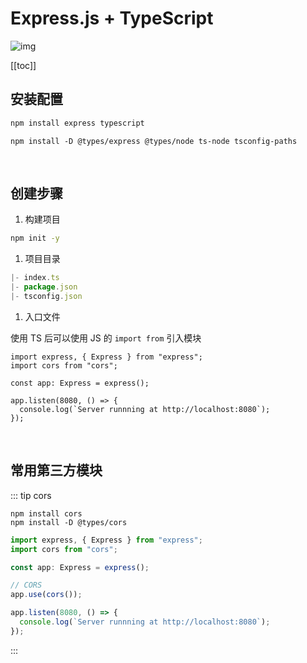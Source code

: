 # Express.js + TypeScript

![img](https://images.velog.io/images/ash/post/4ce4a700-e8a5-4aeb-8305-903ebfb2b79d/%E1%84%89%E1%85%B3%E1%84%8F%E1%85%B3%E1%84%85%E1%85%B5%E1%86%AB%E1%84%89%E1%85%A3%E1%86%BA%202020-06-20%20%E1%84%8B%E1%85%A9%E1%84%92%E1%85%AE%201.56.19.png)

[[toc]]

## 安装配置

```bash
npm install express typescript
```

```shell
npm install -D @types/express @types/node ts-node tsconfig-paths
```

<br/>

## 创建步骤

1. 构建项目

```bash
npm init -y
```

1. 项目目录

```js
|- index.ts
|- package.json
|- tsconfig.json
```

1. 入口文件

使用 TS 后可以使用 JS 的 `import from` 引入模块

```tsx
import express, { Express } from "express";
import cors from "cors";

const app: Express = express();

app.listen(8080, () => {
  console.log(`Server runnning at http://localhost:8080`);
});
```

<br/>

## 常用第三方模块

::: tip cors

```shell
npm install cors
npm install -D @types/cors
```

```js
import express, { Express } from "express";
import cors from "cors";

const app: Express = express();

// CORS
app.use(cors());

app.listen(8080, () => {
  console.log(`Server runnning at http://localhost:8080`);
});
```

:::
